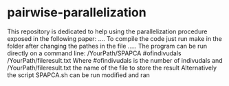 # pairwise-parallelization
This repository is dedicated to help using the parallelization procedure exposed in the following paper:
....
To compile the code just run make in the folder after changing the pathes in the file .....
The program can be run directly on a command line:
/YourPath/SPAPCA #ofindivudals /YourPath/fileresult.txt
Where #ofindivudals is the number of indivudals and /YourPath/fileresult.txt the name of the file to store the result
Alternatively the script SPAPCA.sh can be run modified and ran

